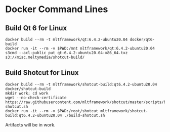 # Docker Command Lines

## Build Qt 6 for Linux

    docker build --rm -t mltframework/qt:6.4.2-ubuntu20.04 docker/qt6-build
    docker run -it --rm -v $PWD:/mnt mltframework/qt:6.4.2-ubuntu20.04
    s3cmd --acl-public put qt-6.4.2-ubuntu20.04-x86_64.txz s3://misc.meltymedia/shotcut-build/

## Build Shotcut for Linux

    docker build --rm -t mltframework/shotcut-build:qt6.4.2-ubuntu20.04 docker/shotcut-build
    mkdir work; cd work
    wget --no-check-certificate https://raw.githubusercontent.com/mltframework/shotcut/master/scripts/build-shotcut.sh
    docker run -it --rm -v $PWD:/root/shotcut mltframework/shotcut-build:qt6.4.2-ubuntu20.04 ./build-shotcut.sh
    
Artifacts will be in work.
